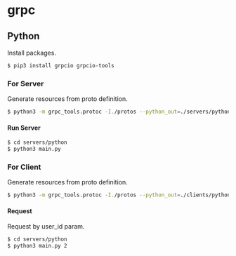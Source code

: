 # grpc

## Python

Install packages.
```bash
$ pip3 install grpcio grpcio-tools
```

### For Server
Generate resources from proto definition.
```bash
$ python3 -m grpc_tools.protoc -I./protos --python_out=./servers/python --grpc_python_out=./servers/python ./protos/user.proto
```

#### Run Server
```bash
$ cd servers/python
$ python3 main.py
```

### For Client
Generate resources from proto definition.
```bash
$ python3 -m grpc_tools.protoc -I./protos --python_out=./clients/python --grpc_python_out=./clients/python ./protos/user.proto
```

#### Request
Request by user_id param.
```bash
$ cd servers/python
$ python3 main.py 2
```

